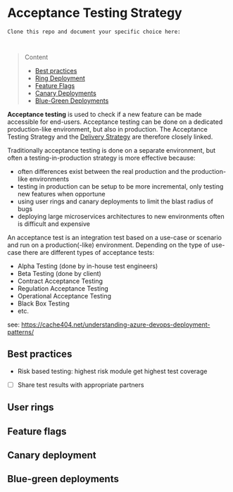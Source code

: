 # Acceptance Testing Strategy

```
Clone this repo and document your specific choice here:



```
> Content
> - [Best practices](#best-practices)
> - [Ring Deployment](#user-rings)
> - [Feature Flags](#feature-flags)
> - [Canary Deployments](#canary-deployment)
> - [Blue-Green Deployments](#blue-green-deployments)

**Acceptance testing** is used to check if a new feature can be made accessible for end-users. 
Acceptance testing can be done on a dedicated production-like environment, but also in production.
The Acceptance Testing Strategy and the [Delivery Strategy](delivery-strategy.md) are therefore closely linked.

Traditionally acceptance testing is done on a separate environment, but often a testing-in-production strategy is more effective because:
- often differences exist between the real production and the production-like environments
- testing in production can be setup to be more incremental, only testing new features when opportune
- using user rings and canary deployments to limit the blast radius of bugs
- deploying large microservices architectures to new environments often is difficult and expensive

An acceptance test is an integration test based on a use-case or scenario and run on a production(-like) environment.
Depending on the type of use-case there are different types of acceptance tests:
- Alpha Testing (done by in-house test engineers) 
- Beta Testing (done by client)
- Contract Acceptance Testing
- Regulation Acceptance Testing
- Operational Acceptance Testing
- Black Box Testing
- etc.


see: https://cache404.net/understanding-azure-devops-deployment-patterns/

## Best practices

-	Risk based testing: highest risk module get highest test coverage


- [ ] Share test results with appropriate partners

## User rings


## Feature flags


## Canary deployment


## Blue-green deployments